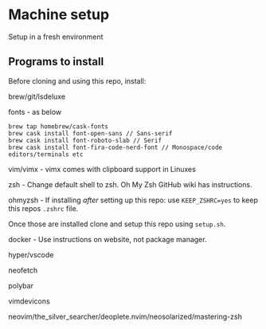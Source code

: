 # Machine setup

Setup in a fresh environment

## Programs to install

Before cloning and using this repo, install:

brew/git/lsdeluxe

fonts - as below

```
brew tap homebrew/cask-fonts
brew cask install font-open-sans // Sans-serif
brew cask install font-roboto-slab // Serif
brew cask install font-fira-code-nerd-font // Monospace/code editors/terminals etc
```

vim/vimx - vimx comes with clipboard support in Linuxes

zsh - Change default shell to zsh. Oh My Zsh GitHub wiki has instructions.

ohmyzsh - If installing *after* setting up this repo: use `KEEP_ZSHRC=yes` to keep this repos `.zshrc` file.

Once those are installed clone and setup this repo using `setup.sh`.

docker - Use instructions on website, not package manager.

hyper/vscode

neofetch

polybar

vimdevicons

neovim/the_silver_searcher/deoplete.nvim/neosolarized/mastering-zsh
